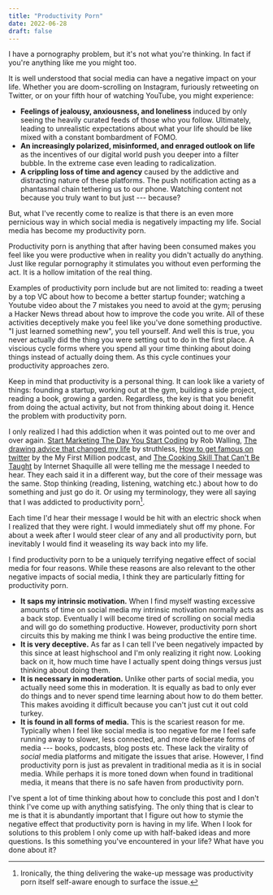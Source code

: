 ```yaml
---
title: "Productivity Porn"
date: 2022-06-28
draft: false
---
```


I have a pornography problem, but it's not what you're thinking. In fact if you're anything like me you might too.

It is well understood that social media can have a negative impact on your life. Whether you are doom-scrolling on Instagram, furiously retweeting on Twitter, or on your fifth hour of watching YouTube, you might experience:

- **Feelings of jealousy, anxiousness, and loneliness** induced by only seeing the heavily curated feeds of those who you follow. Ultimately, leading to unrealistic expectations about what your life should be like mixed with a constant bombardment of FOMO.
- **An increasingly polarized, misinformed, and enraged outlook on life** as the incentives of our digital world push you deeper into a filter bubble. In the extreme case even leading to radicalization.
- **A crippling loss of time and agency** caused by the addictive and distracting nature of these platforms. The push notification acting as a phantasmal chain tethering us to our phone. Watching content not because you truly want to but just --- because?

But, what I've recently come to realize is that there is an even more pernicious way in which social media is negatively impacting my life. Social media has become my productivity porn.

Productivity porn is anything that after having been consumed makes you feel like you were productive when in reality you didn't actually do anything. Just like regular pornography it stimulates you without even performing the act. It is a hollow imitation of the real thing.

Examples of productivity porn include but are not limited to: reading a tweet by a top VC about how to become a better startup founder; watching a Youtube video about the 7 mistakes you need to avoid at the gym; perusing a Hacker News thread about how to improve the code you write. All of these activities deceptively make you feel like you've done something productive. "I just learned something new", you tell yourself. And well this is true, you never actually did the thing you were setting out to do in the first place. A viscious cycle forms where you spend all your time thinking about doing things instead of actually doing them. As this cycle continues your productivity approaches zero.

Keep in mind that productivity is a personal thing. It can look like a variety of things: founding a startup, working out at the gym, building a side project, reading a book, growing a garden. Regardless, the key is that you benefit from doing the actual activity, but not from thinking about doing it. Hence the problem with productivity porn.

I only realized I had this addiction when it was pointed out to me over and over again. [Start Marketing The Day You Start Coding](https://robwalling.com/assets/ebook.pdf) by Rob Walling, [The drawing advice that changed my life](https://www.youtube.com/watch?v=M6NsEDwHHiE&t=512s&ab_channel=struthless) by struthless, [How to get famous on twitter](https://podcasts.apple.com/us/podcast/how-to-get-famous-on-twitter-and-other-listener-questions/id1469759170?i=1000558020601) by the My First Million podcast, and [The Cooking Skill That Can't Be Taught](https://www.youtube.com/watch?v=gYwkKaK5yeQ&ab_channel=InternetShaquille) by Internet Shaquille all were telling me the message I needed to hear. They each said it in a different way, but the core of their message was the same. Stop thinking (reading, listening, watching etc.) about how to do something and just go do it. Or using my terminology, they were all saying that I was addicted to productivity porn[^1].

Each time I'd hear their message I would be hit with an electric shock when I realized that they were right. I would immediately shut off my phone. For about a week after I would steer clear of any and all productivity porn, but inevitably I would find it weaseling its way back into my life.

I find productivity porn to be a uniquely terrifying negative effect of social media for four reasons. While these reasons are also relevant to the other negative impacts of social media, I think they are particularly fitting for productivity porn.

- **It saps my intrinsic motivation.** When I find myself wasting excessive amounts of time on social media my intrinsic motivation normally acts as a back stop. Eventually I will become tired of scrolling on social media and will go do something productive. However, productivity porn short circuits this by making me think I was being productive the entire time.
- **It is very deceptive.** As far as I can tell I've been negatively impacted by this since at least highschool and I'm only realizing it right now. Looking back on it, how much time have I actually spent doing things versus just thinking about doing them.
- **It is necessary in moderation.** Unlike other parts of social media, you actually need some this in moderation. It is equally as bad to only ever do things and to never spend time learning about how to do them better. This makes avoiding it difficult because you can't just cut it out cold turkey.
- **It is found in all forms of media.** This is the scariest reason for me. Typically when I feel like social media is too negative for me I feel safe running away to slower, less connected, and more deliberate forms of media --- books, podcasts, blog posts etc. These lack the virality of _social_ media platforms and mitigate the issues that arise. However, I find productivity porn is just as prevalent in traditional media as it is in social media. While perhaps it is more toned down when found in traditional media, it means that there is no safe haven from productivity porn.

I've spent a lot of time thinking about how to conclude this post and I don't think I've come up with anything satisfying. The only thing that is clear to me is that it is abundantly important that I figure out how to stymie the negative effect that productivity porn is having in my life. When I look for solutions to this problem I only come up with half-baked ideas and more questions. Is this something you've encountered in your life? What have you done about it?

[^1]: Ironically, the thing delivering the wake-up message was productivity porn itself self-aware enough to surface the issue.
